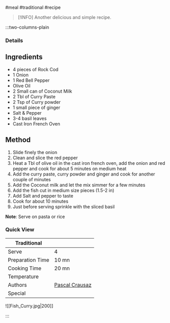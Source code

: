 #meal #traditional #recipe

> [!INFO]
> Another delicious and simple recipe.

:::two-columns-plain

### Details
## Ingredients

- 4 pieces of Rock Cod
- 1 Onion
- 1 Red Bell Pepper
- Olive Oil
- 2 Small can of Coconut Milk
- 2 Tbl of Curry Paste
- 2 Tsp of Curry powder
- 1 small piece of ginger
- Salt & Pepper
- 3-4 basil leaves
- Cast Iron French Oven


## Method

1. Slide finely the onion
2. Clean and slice the red pepper
3. Heat a Tbl of olive oil in the cast iron french oven, add the onion and red pepper and cook for about 5 minutes on medium heat
4. Add the curry paste, curry powder and ginger and cook for another couple of minutes
5. Add the Coconut milk and let the mix simmer for a few minutes
6. Add the fish cut in medium size pieces (1.5-2 in)
7. Add Salt and pepper to taste
8. Cook for about 10 minutes
9. Just before serving sprinkle with the sliced basil

**Note**: Serve on pasta or rice




### Quick View
| Traditional      |                                                |
| ---------------- | ---------------------------------------------- |
| Serve            | 4                                              |
| Preparation Time | 10 mn                                          |
| Cooking Time     | 20 mn                                          |
| Temperature      |                                                |
| Authors          | [Pascal Crausaz](mailto:pascal@askpascal.com)  |
| Special          |                                                |

![[Fish_Curry.jpg|200]]

:::

